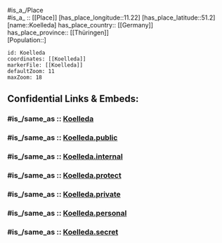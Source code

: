 ﻿---
confidential: public
isDeleted: false
location:
- 51.2
- 11.22
mapmarker: city
mapzoom:
- 7
- 12
SpocWebEntityId: 31737
tags:
- geo/City
type: City
---

#is_a_/Place  
#is_a_ :: [[Place]] 
[has_place_longitude::11.22] 
[has_place_latitude::51.2] 
[name::Koelleda] 
has_place_country:: [[Germany]]  
has_place_province:: [[Thüringen]]  
[Population::] 



```leaflet
id: Koelleda
coordinates: [[Koelleda]] 
markerFile: [[Koelleda]] 
defaultZoom: 11 
maxZoom: 18
```


## Confidential Links & Embeds: 

### #is_/same_as :: [Koelleda](/_Standards/Earth/Continent/Europe/Europe~Central/Germany/Germany~East/Thüringen/counties~TH/Sömmerda/cities~Sömmerda/Kölleda/City/Koelleda.md) 

### #is_/same_as :: [Koelleda.public](/_public/Earth/Continent/Europe/Europe~Central/Germany/Germany~East/Thüringen/counties~TH/Sömmerda/cities~Sömmerda/Kölleda/City/Koelleda.public.md) 

### #is_/same_as :: [Koelleda.internal](/_internal/Earth/Continent/Europe/Europe~Central/Germany/Germany~East/Thüringen/counties~TH/Sömmerda/cities~Sömmerda/Kölleda/City/Koelleda.internal.md) 

### #is_/same_as :: [Koelleda.protect](/_protect/Earth/Continent/Europe/Europe~Central/Germany/Germany~East/Thüringen/counties~TH/Sömmerda/cities~Sömmerda/Kölleda/City/Koelleda.protect.md) 

### #is_/same_as :: [Koelleda.private](/_private/Earth/Continent/Europe/Europe~Central/Germany/Germany~East/Thüringen/counties~TH/Sömmerda/cities~Sömmerda/Kölleda/City/Koelleda.private.md) 

### #is_/same_as :: [Koelleda.personal](/_personal/Earth/Continent/Europe/Europe~Central/Germany/Germany~East/Thüringen/counties~TH/Sömmerda/cities~Sömmerda/Kölleda/City/Koelleda.personal.md) 

### #is_/same_as :: [Koelleda.secret](/_secret/Earth/Continent/Europe/Europe~Central/Germany/Germany~East/Thüringen/counties~TH/Sömmerda/cities~Sömmerda/Kölleda/City/Koelleda.secret.md)

